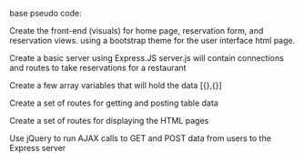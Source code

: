 base pseudo code:

Create the front-end (visuals) for home page, reservation form, and reservation views.
	using a bootstrap theme for the user interface html page.	

Create a basic server using Express.JS
	server.js will contain connections and routes to take reservations for a restaurant

Create a few array variables that will hold the data
	[{},{}]

Create a set of routes for getting and posting table data
	

Create a set of routes for displaying the HTML pages

Use jQuery to run AJAX calls to GET and POST data from users to the Express server